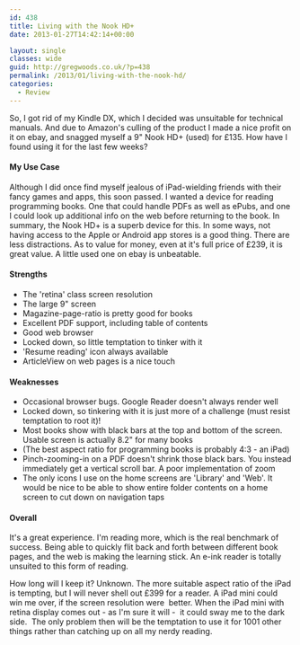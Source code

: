 ```yaml
---
id: 438
title: Living with the Nook HD+
date: 2013-01-27T14:42:14+00:00

layout: single
classes: wide
guid: http://gregwoods.co.uk/?p=438
permalink: /2013/01/living-with-the-nook-hd/
categories:
  - Review
---
```

So, I got rid of my Kindle DX, which I decided was unsuitable for technical manuals. And due to Amazon's culling of the product I made a nice profit on it on ebay, and snagged myself a 9" Nook HD+ (used) for £135. How have I found using it for the last few weeks?

#### My Use Case

Although I did once find myself jealous of iPad-wielding friends with their fancy games and apps, this soon passed. I wanted a device for reading programming books. One that could handle PDFs as well as ePubs, and one I could look up additional info on the web before returning to the book. In summary, the Nook HD+ is a superb device for this. In some ways, not having access to the Apple or Android app stores is a good thing. There are less distractions. As to value for money, even at it's full price of £239, it is great value. A little used one on ebay is unbeatable.

#### Strengths

  * The 'retina' class screen resolution
  * The large 9" screen
  * Magazine-page-ratio is pretty good for books
  * Excellent PDF support, including table of contents
  * Good web browser
  * Locked down, so little temptation to tinker with it
  * 'Resume reading' icon always available
  * ArticleView on web pages is a nice touch

#### Weaknesses

  * Occasional browser bugs. Google Reader doesn't always render well
  * Locked down, so tinkering with it is just more of a challenge (must resist temptation to root it)!
  * Most books show with black bars at the top and bottom of the screen. Usable screen is actually 8.2" for many books
  * (The best aspect ratio for programming books is probably 4:3 - an iPad)
  * Pinch-zooming-in on a PDF doesn't shrink those black bars. You instead immediately get a vertical scroll bar. A poor implementation of zoom
  * The only icons I use on the home screens are 'Library' and 'Web'. It would be nice to be able to show entire folder contents on a home screen to cut down on navigation taps

#### Overall

It's a great experience. I'm reading more, which is the real benchmark of success. Being able to quickly flit back and forth between different book pages, and the web is making the learning stick. An e-ink reader is totally unsuited to this form of reading.

How long will I keep it? Unknown. The more suitable aspect ratio of the iPad is tempting, but I will never shell out £399 for a reader. A iPad mini could win me over, if the screen resolution were  better. When the iPad mini with retina display comes out - as I'm sure it will -  it could sway me to the dark side.  The only problem then will be the temptation to use it for 1001 other things rather than catching up on all my nerdy reading.

&nbsp;

&nbsp;